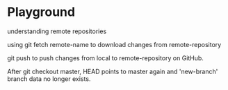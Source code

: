 # Playground
understanding remote repositories

using git fetch remote-name to download changes from remote-repository

git push to push changes from local to remote-repository on GitHub.

After git checkout master, HEAD points to master again and 'new-branch' branch data no longer exists. 
